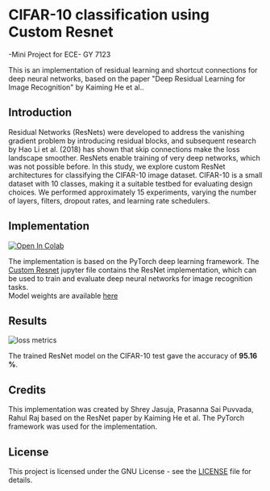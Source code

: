 # CIFAR-10 classification using Custom Resnet
-Mini Project for ECE- GY  7123

This is an implementation of residual learning and shortcut connections for deep neural networks, based on the paper "Deep Residual Learning for Image Recognition" by Kaiming He et al..

## Introduction
Residual Networks (ResNets) were developed to address the vanishing gradient problem by introducing residual blocks, and subsequent research by Hao Li et al. (2018) has shown that skip connections make the loss landscape smoother. ResNets enable training of very deep networks, which was not possible before. In this study, we explore custom ResNet architectures for classifying the CIFAR-10 image dataset. CIFAR-10 is a small dataset with 10 classes, making it a suitable testbed for evaluating design choices. We performed approximately 15 experiments, varying the number of layers, filters, dropout rates, and learning rate schedulers.

## Implementation
[![Open In Colab](https://colab.research.google.com/assets/colab-badge.svg)](https://colab.research.google.com/github/shreyjasuja/cifar_10_custom_resnet/blob/main/dl_mini_project.ipynb)

The implementation is based on the PyTorch deep learning framework. The [Custom Resnet](dl_mini_project.ipynb) jupyter file contains the ResNet implementation, which can be used to train and evaluate deep neural networks for image recognition tasks.
<br />
Model weights are available [here](https://bit.ly/dl-7123)

## Results
![loss metrics](https://drive.google.com/uc?export=view&id=1RABEx5c5jyCaGhxsOfx6wi48nnE1Do7h)

The trained ResNet model on the CIFAR-10 test gave the accuracy of **95.16 %**.

## Credits
This implementation was created by Shrey Jasuja, Prasanna Sai Puvvada, Rahul Raj based on the ResNet paper by Kaiming He et al. The PyTorch framework was used for the implementation.

## License
This project is licensed under the GNU License - see the [LICENSE](LICENSE) file for details.





